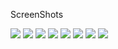 ScreenShots

![](https://github.com/onursimsek94/Images/blob/master/PasswordKeeper%20ScreenShot/iOS%20Simulator%20Screen%20Shot%2024%20Jul%202015%2015.58.24.png) ![](https://github.com/onursimsek94/Images/blob/master/PasswordKeeper%20ScreenShot/iOS%20Simulator%20Screen%20Shot%2024%20Jul%202015%2015.58.32.png) ![](https://github.com/onursimsek94/Images/blob/master/PasswordKeeper%20ScreenShot/iOS%20Simulator%20Screen%20Shot%2024%20Jul%202015%2015.58.53.png) ![](https://github.com/onursimsek94/Images/blob/master/PasswordKeeper%20ScreenShot/iOS%20Simulator%20Screen%20Shot%2024%20Jul%202015%2016.00.15.png) ![](https://github.com/onursimsek94/Images/blob/master/PasswordKeeper%20ScreenShot/iOS%20Simulator%20Screen%20Shot%2024%20Jul%202015%2016.01.24.png) ![](https://github.com/onursimsek94/Images/blob/master/PasswordKeeper%20ScreenShot/iOS%20Simulator%20Screen%20Shot%2024%20Jul%202015%2016.01.32.png) ![](https://github.com/onursimsek94/Images/blob/master/PasswordKeeper%20ScreenShot/iOS%20Simulator%20Screen%20Shot%2024%20Jul%202015%2016.02.00.png) ![](https://github.com/onursimsek94/Images/blob/master/PasswordKeeper%20ScreenShot/iOS%20Simulator%20Screen%20Shot%2024%20Jul%202015%2016.02.11.png)
